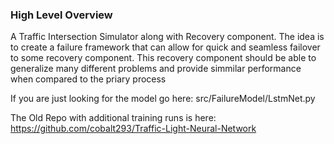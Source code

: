 ### High Level Overview
A Traffic Intersection Simulator along with Recovery component.  The idea is to create a failure framework that can allow for quick and seamless failover to some recovery component.  This recovery component should be able to generalize many different problems and provide simmilar performance when compared to the priary process


If you are just looking for the model go here: src/FailureModel/LstmNet.py

The Old Repo with additional training runs is here: https://github.com/cobalt293/Traffic-Light-Neural-Network